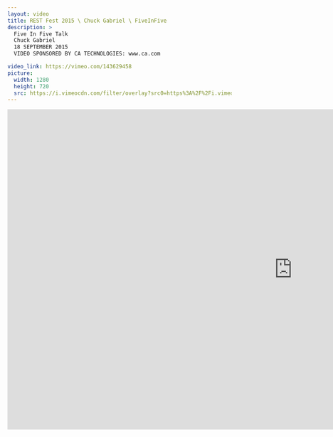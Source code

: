 ```yaml
---
layout: video
title: REST Fest 2015 \ Chuck Gabriel \ FiveInFive
description: >
  Five In Five Talk
  Chuck Gabriel
  18 SEPTEMBER 2015
  VIDEO SPONSORED BY CA TECHNOLOGIES: www.ca.com

video_link: https://vimeo.com/143629458
picture:
  width: 1280
  height: 720
  src: https://i.vimeocdn.com/filter/overlay?src0=https%3A%2F%2Fi.vimeocdn.com%2Fvideo%2F541267327_1280x720.jpg&src1=http%3A%2F%2Ff.vimeocdn.com%2Fp%2Fimages%2Fcrawler_play.png
---
```

<iframe src="https://player.vimeo.com/video/143629458?title=0&byline=0&portrait=0&badge=0&autopause=0&player_id=0" width="1280" height="720" frameborder="0" title="REST Fest 2015 \ Chuck Gabriel \ FiveInFive" webkitallowfullscreen mozallowfullscreen allowfullscreen></iframe>